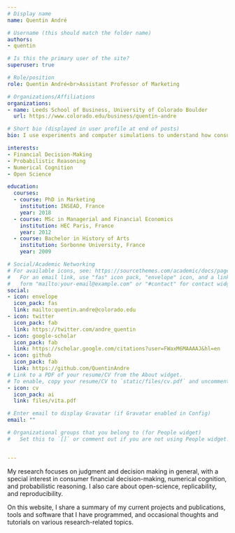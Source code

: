 ```yaml
---
# Display name
name: Quentin André

# Username (this should match the folder name)
authors:
- quentin

# Is this the primary user of the site?
superuser: true

# Role/position
role: Quentin André<br>Assistant Professor of Marketing

# Organizations/Affiliations
organizations:
- name: Leeds School of Business, University of Colorado Boulder
  url: https://www.colorado.edu/business/quentin-andre

# Short bio (displayed in user profile at end of posts)
bio: I use experiments and computer simulations to understand how consumers make judgements and decisions from data. 

interests:
- Financial Decision-Making
- Probabilistic Reasoning
- Numerical Cognition
- Open Science

education:
  courses:
  - course: PhD in Marketing
    institution: INSEAD, France
    year: 2018
  - course: MSc in Managerial and Financial Economics
    institution: HEC Paris, France
    year: 2012
  - course: Bachelor in History of Arts
    institution: Sorbonne University, France
    year: 2009

# Social/Academic Networking
# For available icons, see: https://sourcethemes.com/academic/docs/page-builder/#icons
#   For an email link, use "fas" icon pack, "envelope" icon, and a link in the
#   form "mailto:your-email@example.com" or "#contact" for contact widget.
social:
- icon: envelope
  icon_pack: fas
  link: mailto:quentin.andre@colorado.edu
- icon: twitter
  icon_pack: fab
  link: https://twitter.com/andre_quentin
- icon: google-scholar
  icon_pack: fab
  link: https://scholar.google.com/citations?user=FWaxM6MAAAAJ&hl=en
- icon: github
  icon_pack: fab
  link: https://github.com/QuentinAndre
# Link to a PDF of your resume/CV from the About widget.
# To enable, copy your resume/CV to `static/files/cv.pdf` and uncomment the lines below.
- icon: cv
  icon_pack: ai
  link: files/vita.pdf

# Enter email to display Gravatar (if Gravatar enabled in Config)
email: ""

# Organizational groups that you belong to (for People widget)
#   Set this to `[]` or comment out if you are not using People widget.


---
```

My research focuses on judgment and decision making in general, with a special interest in consumer 
financial decision-making, numerical cognition, and probabilistic reasoning. I also care about open-science, replicability, and reproducibility.


On this website, I share a summary of my current projects and publications, tools and software that I have
 programmed, and occasional thoughts and tutorials on various research-related topics.
